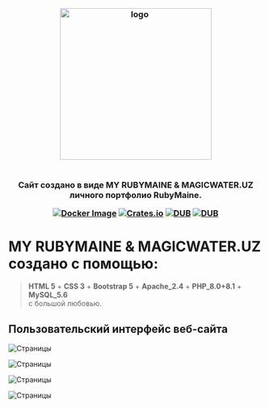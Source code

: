<h3 align="center">
<br />
<img src="https://rubymaine.000webhostapp.com/rubymaine/rm.rubymaine-magicwater.uz/ruby+magicwater.uz.png" alt="logo" width="300" />
<br />
<br />
<br />
Cайт создано в виде MY RUBYMAINE & MAGICWATER.UZ личного портфолио RubyMaine.

[![Docker Image](https://github.com/ciur/papermerge/actions/workflows/docker.yml/badge.svg)](https://github.com/ciur/papermerge/actions/workflows/docker.yml)
[![Crates.io](https://img.shields.io/crates/l/rustc-serialize.svg)](#)
[![DUB](https://img.shields.io/badge/Powered%20by-PHP-blue.svg)]()
[![DUB](https://img.shields.io/badge/version-8.0_8.1-green)]()
</h3>


# MY RUBYMAINE & MAGICWATER.UZ создано с помощью:
> **HTML 5** + **CSS 3** + **Bootstrap 5** + **Apache_2.4** + **PHP_8.0+8.1** + **MySQL_5.6** <br /> с большой любовью.


## Пользовательский интерфейс веб-сайта
![Страницы](https://rubymaine.000webhostapp.com/rubymaine/rm.rubymaine-magicwater.uz/FRONT=END/01.jpg?raw=true)

![Страницы](https://rubymaine.000webhostapp.com/rubymaine/rm.rubymaine-magicwater.uz/FRONT=END/02.jpg?raw=true)

![Страницы](https://rubymaine.000webhostapp.com/rubymaine/rm.rubymaine-magicwater.uz/FRONT=END/03.png?raw=true)

![Страницы](https://rubymaine.000webhostapp.com/rubymaine/rm.rubymaine-magicwater.uz/FRONT=END/04.jpg?raw=true)

